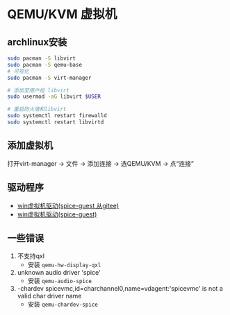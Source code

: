 # QEMU/KVM 虚拟机

## archlinux安装

```bash
sudo pacman -S libvirt 
sudo pacman -S qemu-base
# 可视化
sudo pacman -S virt-manager

# 添加至用户组 libvirt
sudo usermod -aG libvirt $USER

# 重启防火墙和libvirt
sudo systemctl restart firewalld 
sudo systemctl restart libvirtd
```

## 添加虚拟机

打开virt-manager -> 文件 -> 添加连接 -> 选QEMU/KVM -> 点“连接”

## 驱动程序

- [win虚拟机驱动(spice-guest 从gitee)](https://gitee.com/liuyao_cool/linux-wm/raw/master/doc/spice-guest-tools-latest.exe)
- [win虚拟机驱动(spice-guest)](files/spice-guest.exe)

## 一些错误

1. 不支持qxl
   - 安装 `qemu-hw-display-qxl`  
2. unknown audio driver 'spice'
   - 安装 `qemu-audio-spice `
3. -chardev spicevmc,id=charchannel0,name=vdagent:'spicevmc' is not a valid char driver name
   - 安装 `qemu-chardev-spice`
